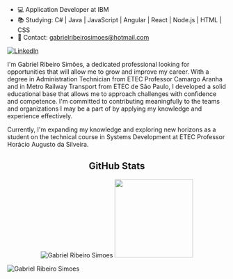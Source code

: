 <br>

- 💻 Application Developer at IBM
- 📚 Studying: C# | Java | JavaScript | Angular | React | Node.js | HTML | CSS
- 📧 Contact: gabrielribeirosimoes@hotmail.com

[![LinkedIn](https://img.shields.io/badge/LinkedIn-0077B5?style=for-the-badge&logo=linkedin&logoColor=white)](https://www.linkedin.com/in/gabrielribeirosimoes/)

I'm Gabriel Ribeiro Simões, a dedicated professional looking for opportunities that will allow me to grow and improve my career. With a degree in Administration Technician from ETEC Professor Camargo Aranha and in Metro Railway Transport from ETEC de São Paulo, I developed a solid educational base that allows me to approach challenges with confidence and competence. I'm committed to contributing meaningfully to the teams and organizations I may be a part of by applying my knowledge and experience effectively.

Currently, I'm expanding my knowledge and exploring new horizons as a student on the technical course in Systems Development at ETEC Professor Horácio Augusto da Silveira.

<div align="center">
  <h2>GitHub Stats</h2>
  <img src="https://github-readme-stats.vercel.app/api/top-langs?username=gabrielribeirosimoes&layout=compact&include_all_commits=true&count_private=true&show_icons=true&line_height=20&title_color=7A7ADB&icon_color=2234AE&text_color=D3D3D3&bg_color=0,000000,130F40" alt="Gabriel Ribeiro Simoes" />
  <a href="https://beacons.ai/gabrielribeirosimoes">
    <img height="180em" src="https://github-readme-stats.vercel.app/api?username=gabrielribeirosimoes&show_icons=true&bg_color=00000000"/>
  </a>
</div>
<p align="left">
  <img src="https://komarev.com/ghpvc/?username=gabrielribeirosimoes&label=Profile%20views&color=0e75b6&style=flat" alt="Gabriel Ribeiro Simoes" />
</p>
